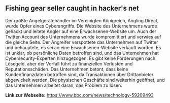 ## Fishing gear seller caught in hacker's net

<p>Der größte Angelgerätehändler im Vereinigten Königreich, Angling Direct, wurde Opfer eines Cyberangriffs. 
  Die Website des Unternehmens wurde gehackt und leitete Angler auf eine Erwachsenen-Website um. 
  Auch der Twitter-Account des Unternehmens wurde kompromittiert und verwies auf die gleiche Seite. 
  Der Angreifer verspottete das Unternehmen auf Twitter und behauptete, es sei an eine Erwachsenen-Website verkauft worden. 
  Es ist unklar, ob persönliche Daten betroffen sind, und das Unternehmen hat Cybersecurity-Experten hinzugezogen. 
  Es gibt keine Forderungen nach Lösegeld, aber der Vorfall führt zu finanziellen Verlusten und Reputationsschäden. 
  Das Unternehmen betont, dass keine Kundenfinanzdaten betroffen sind, da Transaktionen über Drittanbieter abgewickelt werden. 
  Die physischen Geschäfte sind weiterhin geöffnet, und das Unternehmen arbeitet daran, das Problem zu lösen.</p>

  **Link zur Webseite:** https://www.bbc.com/news/technology-59209493
